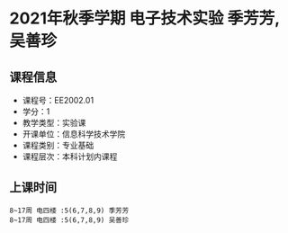 # 2021年秋季学期 电子技术实验 季芳芳, 吴善珍






## 课程信息

- 课程号：EE2002.01
- 学分：1
- 教学类型：实验课
- 开课单位：信息科学技术学院
- 课程类别：专业基础
- 课程层次：本科计划内课程

## 上课时间

```
8~17周 电四楼 :5(6,7,8,9) 季芳芳
8~17周 电四楼 :5(6,7,8,9) 吴善珍
```

